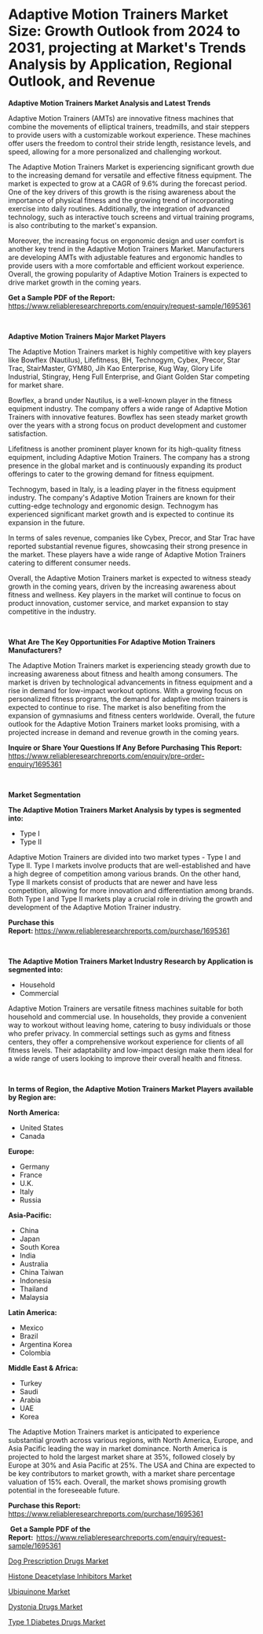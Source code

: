 <p><h1>Adaptive Motion Trainers Market Size: Growth Outlook from 2024 to 2031, projecting at Market's Trends Analysis by Application, Regional Outlook, and Revenue</h1></p><p><strong>Adaptive Motion Trainers Market Analysis and Latest Trends</strong></p>
<p><p>Adaptive Motion Trainers (AMTs) are innovative fitness machines that combine the movements of elliptical trainers, treadmills, and stair steppers to provide users with a customizable workout experience. These machines offer users the freedom to control their stride length, resistance levels, and speed, allowing for a more personalized and challenging workout.</p><p>The Adaptive Motion Trainers Market is experiencing significant growth due to the increasing demand for versatile and effective fitness equipment. The market is expected to grow at a CAGR of 9.6% during the forecast period. One of the key drivers of this growth is the rising awareness about the importance of physical fitness and the growing trend of incorporating exercise into daily routines. Additionally, the integration of advanced technology, such as interactive touch screens and virtual training programs, is also contributing to the market's expansion.</p><p>Moreover, the increasing focus on ergonomic design and user comfort is another key trend in the Adaptive Motion Trainers Market. Manufacturers are developing AMTs with adjustable features and ergonomic handles to provide users with a more comfortable and efficient workout experience. Overall, the growing popularity of Adaptive Motion Trainers is expected to drive market growth in the coming years.</p></p>
<p><strong>Get a Sample PDF of the Report:&nbsp;</strong> <a href="https://www.reliableresearchreports.com/enquiry/request-sample/1695361">https://www.reliableresearchreports.com/enquiry/request-sample/1695361</a></p>
<p>&nbsp;</p>
<p><strong>Adaptive Motion Trainers Major Market Players</strong></p>
<p><p>The Adaptive Motion Trainers market is highly competitive with key players like Bowflex (Nautilus), Lifefitness, BH, Technogym, Cybex, Precor, Star Trac, StairMaster, GYM80, Jih Kao Enterprise, Kug Way, Glory Life Industrial, Stingray, Heng Full Enterprise, and Giant Golden Star competing for market share.</p><p>Bowflex, a brand under Nautilus, is a well-known player in the fitness equipment industry. The company offers a wide range of Adaptive Motion Trainers with innovative features. Bowflex has seen steady market growth over the years with a strong focus on product development and customer satisfaction.</p><p>Lifefitness is another prominent player known for its high-quality fitness equipment, including Adaptive Motion Trainers. The company has a strong presence in the global market and is continuously expanding its product offerings to cater to the growing demand for fitness equipment.</p><p>Technogym, based in Italy, is a leading player in the fitness equipment industry. The company's Adaptive Motion Trainers are known for their cutting-edge technology and ergonomic design. Technogym has experienced significant market growth and is expected to continue its expansion in the future.</p><p>In terms of sales revenue, companies like Cybex, Precor, and Star Trac have reported substantial revenue figures, showcasing their strong presence in the market. These players have a wide range of Adaptive Motion Trainers catering to different consumer needs.</p><p>Overall, the Adaptive Motion Trainers market is expected to witness steady growth in the coming years, driven by the increasing awareness about fitness and wellness. Key players in the market will continue to focus on product innovation, customer service, and market expansion to stay competitive in the industry.</p></p>
<p>&nbsp;</p>
<p><strong>What Are The Key Opportunities For Adaptive Motion Trainers Manufacturers?</strong></p>
<p><p>The Adaptive Motion Trainers market is experiencing steady growth due to increasing awareness about fitness and health among consumers. The market is driven by technological advancements in fitness equipment and a rise in demand for low-impact workout options. With a growing focus on personalized fitness programs, the demand for adaptive motion trainers is expected to continue to rise. The market is also benefiting from the expansion of gymnasiums and fitness centers worldwide. Overall, the future outlook for the Adaptive Motion Trainers market looks promising, with a projected increase in demand and revenue growth in the coming years.</p></p>
<p><strong>Inquire or Share Your Questions If Any Before Purchasing This Report:</strong> <a href="https://www.reliableresearchreports.com/enquiry/pre-order-enquiry/1695361">https://www.reliableresearchreports.com/enquiry/pre-order-enquiry/1695361</a></p>
<p>&nbsp;</p>
<p><strong>Market Segmentation</strong></p>
<p><strong>The Adaptive Motion Trainers Market Analysis by types is segmented into:</strong></p>
<p><ul><li>Type I</li><li>Type II</li></ul></p>
<p><p>Adaptive Motion Trainers are divided into two market types - Type I and Type II. Type I markets involve products that are well-established and have a high degree of competition among various brands. On the other hand, Type II markets consist of products that are newer and have less competition, allowing for more innovation and differentiation among brands. Both Type I and Type II markets play a crucial role in driving the growth and development of the Adaptive Motion Trainer industry.</p></p>
<p><strong>Purchase this Report:&nbsp;</strong><a href="https://www.reliableresearchreports.com/purchase/1695361">https://www.reliableresearchreports.com/purchase/1695361</a></p>
<p>&nbsp;</p>
<p><strong>The Adaptive Motion Trainers Market Industry Research by Application is segmented into:</strong></p>
<p><ul><li>Household</li><li>Commercial</li></ul></p>
<p><p>Adaptive Motion Trainers are versatile fitness machines suitable for both household and commercial use. In households, they provide a convenient way to workout without leaving home, catering to busy individuals or those who prefer privacy. In commercial settings such as gyms and fitness centers, they offer a comprehensive workout experience for clients of all fitness levels. Their adaptability and low-impact design make them ideal for a wide range of users looking to improve their overall health and fitness.</p></p>
<p>&nbsp;</p>
<p><strong>In terms of Region, the Adaptive Motion Trainers Market Players available by Region are:</strong></p>
<p>
    <p> <strong> North America: </strong>
        <ul>
            <li>United States</li>
            <li>Canada</li>
        </ul>
        </p> 
    <p> <strong> Europe: </strong>
        <ul>
            <li>Germany</li>
            <li>France</li>
            <li>U.K.</li>
            <li>Italy</li>
            <li>Russia</li>
        </ul>
        </p> 
    <p> <strong> Asia-Pacific: </strong>
        <ul>
            <li>China</li>
            <li>Japan</li>
            <li>South Korea</li>
            <li>India</li>
            <li>Australia</li>
            <li>China Taiwan</li>
            <li>Indonesia</li>
            <li>Thailand</li>
            <li>Malaysia</li>
        </ul>
        </p> 
    <p> <strong> Latin America: </strong>
        <ul>
            <li>Mexico</li>
            <li>Brazil</li>
            <li>Argentina Korea</li>
            <li>Colombia</li>
        </ul>
        </p> 
    <p> <strong> Middle East & Africa: </strong>
        <ul>
            <li>Turkey</li>
            <li>Saudi</li>
            <li>Arabia</li>
            <li>UAE</li>
            <li>Korea</li>
        </ul>
    </p>
    </p>
<p><p>The Adaptive Motion Trainers market is anticipated to experience substantial growth across various regions, with North America, Europe, and Asia Pacific leading the way in market dominance. North America is projected to hold the largest market share at 35%, followed closely by Europe at 30% and Asia Pacific at 25%. The USA and China are expected to be key contributors to market growth, with a market share percentage valuation of 15% each. Overall, the market shows promising growth potential in the foreseeable future.</p></p>
<p><strong>Purchase this Report: </strong><a href="https://www.reliableresearchreports.com/purchase/1695361">https://www.reliableresearchreports.com/purchase/1695361</a></p>
<p>&nbsp;<strong>Get a Sample PDF of the Report:&nbsp;&nbsp;</strong><a href="https://www.reliableresearchreports.com/enquiry/request-sample/1695361">https://www.reliableresearchreports.com/enquiry/request-sample/1695361</a></p>
<p><strong></strong></p>
<p><p><a href="https://medium.com/@raymondgray765/dog-prescription-drugs-market-research-report-its-history-and-forecast-2024-to-2031-6fd0401d7abc">Dog Prescription Drugs Market</a></p><p><a href="https://medium.com/@othamcclure/histone-deacetylase-inhibitors-market-the-key-to-successful-business-strategy-forecast-till-2031-382e4aebd167">Histone Deacetylase Inhibitors Market</a></p><p><a href="https://medium.com/@patriciaknight1961/analyzing-ubiquinone-market-global-industry-perspective-and-forecast-2024-to-2031-682cd8f210b5">Ubiquinone Market</a></p><p><a href="https://medium.com/@othamcclure/dystonia-drugs-market-size-cagr-trends-2024-2030-3e66b0ebaa01">Dystonia Drugs Market</a></p><p><a href="https://medium.com/@patriciaknight1961/type-1-diabetes-drugs-market-the-key-to-successful-business-strategy-forecast-till-2031-cde3ce70ac5c">Type 1 Diabetes Drugs Market</a></p></p>